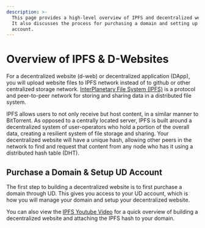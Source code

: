 ```yaml
---
description: >-
  This page provides a high-level overview of IPFS and decentralized websites.
  It also discusses the process for purchasing a domain and setting up an UD
  account.
---
```


# Overview of IPFS & D-Websites

For a decentralized website \(d-web\) or decentralized application \(DApp\), you will upload website files to IPFS network instead of to github or other centralized storage network. [InterPlanetary File System \(IPFS\)](https://en.wikipedia.org/wiki/InterPlanetary_File_System) is a protocol and peer-to-peer network for storing and sharing data in a distributed file system. 

IPFS allows users to not only receive but host content, in a similar manner to BitTorrent. As opposed to a centrally located server, IPFS is built around a decentralized system of user-operators who hold a portion of the overall data, creating a resilient system of file storage and sharing. Your decentralized website will have a unique hash, allowing other peers in the network to find and request that content from any node who has it using a distributed hash table \(DHT\).

## **Purchase a Domain & Setup UD Account**

The first step to building a decentralized website is to first purchase a domain through UD. This gives you access to your UD account, which is how you will manage your domain and setup your decentralized website.

You can also view the [IPFS Youtube Video](https://youtu.be/I9vTeAtELOk) for a quick overview of building a decentralized website and attaching the IPFS hash to your domain.

